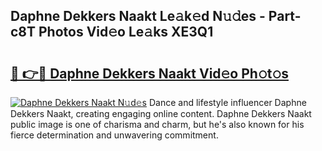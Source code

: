 ## Daphne Dekkers Naakt Le𝚊k𝚎d N𝚞𝚍es - Part-c8T Photos Vid𝚎o Le𝚊ks XE3Q1

# <h2><a href="http://fb0jgd4.evod.top/?m=Daphne+Dekkers+Naakt">🔗 👉🔴 Daphne Dekkers Naakt Vid𝚎o Ph𝚘t𝚘s</a></h2>

[![Daphne Dekkers Naakt N𝚞d𝚎s](https://i.imgur.com/8V9OHl7.gif)](http://fb0jgd4.evod.top/?m=Daphne+Dekkers+Naakt)
Dance and lifestyle influencer Daphne Dekkers Naakt, creating engaging online content. Daphne Dekkers Naakt public image is one of charisma and charm, but he's also known for his fierce determination and unwavering commitment. 
